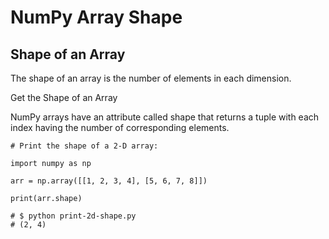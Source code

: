 # NumPy Array Shape

## Shape of an Array

The shape of an array is the number of elements in each dimension.

Get the Shape of an Array

NumPy arrays have an attribute called shape that returns a tuple with each index having the number of corresponding elements.

```
# Print the shape of a 2-D array:

import numpy as np

arr = np.array([[1, 2, 3, 4], [5, 6, 7, 8]])

print(arr.shape)

# $ python print-2d-shape.py
# (2, 4)
```